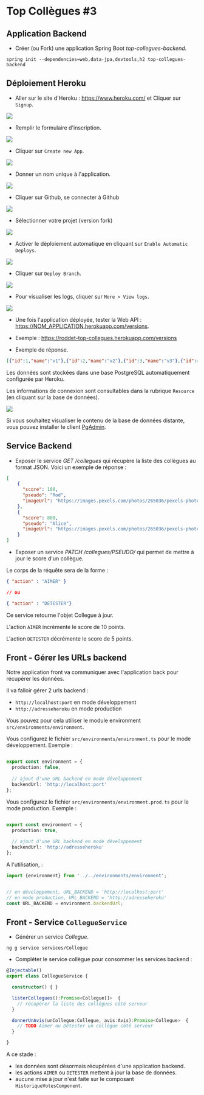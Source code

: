 # Top Collègues #3

## Application Backend

* Créer (ou Fork) une application Spring Boot _top-collegues-backend_.

```
spring init --dependencies=web,data-jpa,devtools,h2 top-collegues-backend
```

## Déploiement Heroku

* Aller sur le site d'Heroku : https://www.heroku.com/ et Cliquer sur `Signup`.

![](images/heroku-1.png)

* Remplir le formulaire d'inscription.

![](images/heroku-2.png)

* Cliquer sur `Create new App`.

![](images/heroku-3.png)

* Donner un nom unique à l'application.

![](images/heroku-4.png)

* Cliquer sur Github, se connecter à Github

![](images/heroku-5.png)

* Sélectionner votre projet (version fork)

![](images/heroku-6.png)

* Activer le déploiement automatique en cliquant sur `Enable Automatic Deploys`.

![](images/heroku-7.png) 

* Cliquer sur `Deploy Branch`.

![](images/heroku-8.png)

* Pour visualiser les logs, cliquer sur `More > View logs`.

![](images/heroku-10.png)

* Une fois l'application déployée, tester la Web API : https://NOM_APPLICATION.herokuapp.com/versions.

 * Exemple : https://roddet-top-collegues.herokuapp.com/versions
 * Exemple de réponse.

```json
[{"id":1,"name":"v1"},{"id":2,"name":"v2"},{"id":3,"name":"v3"},{"id":4,"name":"v4"}]
```

Les données sont stockées dans une base PostgreSQL automatiquement configurée par Heroku.

Les informations de connexion sont consultables dans la rubrique `Resource` (en cliquant sur la base de données).

![](images/heroku-11.png)

Si vous souhaitez visualiser le contenu de la base de données distante, vous pouvez installer le client [PgAdmin](https://www.pgadmin.org/).

## Service Backend

* Exposer le service _GET /collegues_ qui récupère la liste des collègues au format JSON. Voici un exemple de réponse :

```json
[
    {
      "score": 100,
      "pseudo": "Rod",
      "imageUrl": "https://images.pexels.com/photos/265036/pexels-photo-265036.jpeg?w=1260&h=750&auto=compress&cs=tinysrgb"
    },
    {
      "score": 800,
      "pseudo": "Alice",
      "imageUrl": "https://images.pexels.com/photos/265036/pexels-photo-265036.jpeg?w=1260&h=750&auto=compress&cs=tinysrgb"
    }
]
```

* Exposer un service _PATCH /collegues/PSEUDO/_ qui permet de mettre à jour le score d'un collègue.

Le corps de la réquête sera de la forme :

```json
{ "action" : "AIMER" }

// ou

{ "action" : "DETESTER"}

```
Ce service retourne l'objet Collegue à jour.

L'action `AIMER` incrémente le score de 10 points.

L'action `DETESTER` décrémente le score de 5 points.

## Front - Gérer les URLs backend

Notre application front va communiquer avec l'application back pour récupérer les données.

Il va falloir gérer 2 urls backend :
* `http://localhost:port` en mode développement
* `http://adresseheroku` en mode production

Vous pouvez pour cela utiliser le module environment `src/environments/environment`.

Vous configurez le fichier `src/environments/environment.ts` pour le mode développement. Exemple :

```ts

export const environment = {
  production: false,
  
  // ajout d'une URL backend en mode développement
  backendUrl: 'http://localhost:port'
};


```

Vous configurez le fichier `src/environments/environment.prod.ts` pour le mode production. Exemple :

```ts

export const environment = {
  production: true,
  
  // ajout d'une URL backend en mode développement
  backendUrl: 'http://adresseheroku'
};


```

A l'utilisation, :

```ts
import {environment} from '../../environments/environment';


// en développement, URL_BACKEND = 'http://localhost:port'
// en mode production, URL_BACKEND = 'http://adresseheroku'
const URL_BACKEND = environment.backendUrl;


```

## Front - Service `CollegueService`

* Générer un service _Collegue_.

```
ng g service services/Collegue
```

* Compléter le service collègue pour consommer les services backend :

```ts
@Injectable()
export class CollegueService {

  constructor() { }

  listerCollegues():Promise<Collegue[]>  {
    // récupérer la liste des collègues côté serveur
  }

  donnerUnAvis(unCollegue:Collegue, avis:Avis):Promise<Collegue>  {
    // TODO Aimer ou Détester un collègue côté serveur
  }

}
```

A ce stade :
* les données sont désormais récupérées d'une application backend.
* les actions `AIMER` ou `DETESTER` mettent à jour la base de données.
* aucune mise à jour n'est faite sur le composant `HistoriqueVotesComponent`.
